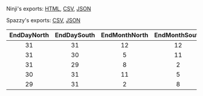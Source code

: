 Ninji's exports: [HTML](https://wuffs.org/acnh/bcsv_140/html/ItemSeasonalityParam.html), [CSV](https://wuffs.org/acnh/bcsv_140/csv/ItemSeasonalityParam.csv), [JSON](https://wuffs.org/acnh/bcsv_140/json/ItemSeasonalityParam.json)

Spazzy's exports: [CSV](https://github.com/McSpazzy/acnh-csv/blob/master/ItemSeasonalityParam.csv), [JSON](https://github.com/McSpazzy/acnh-json/blob/master/ItemSeasonalityParam.json)

| EndDayNorth | EndDaySouth | EndMonthNorth | EndMonthSouth | StartDayNorth | StartDaySouth | StartMonthNorth | StartMonthSouth | UniqueID |
|:--:|:--:|:--:|:--:|:--:|:--:|:--:|:--:|:--:|
| 31 | 31 | 12 | 12 | 1 | 1 | 1 | 1 | 0 | 
| 31 | 30 | 5 | 11 | 1 | 1 | 3 | 9 | 1 | 
| 31 | 29 | 8 | 2 | 1 | 1 | 6 | 12 | 2 | 
| 30 | 31 | 11 | 5 | 1 | 1 | 9 | 3 | 3 | 
| 29 | 31 | 2 | 8 | 1 | 1 | 12 | 6 | 4 | 
